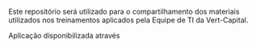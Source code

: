 Este repositório será utilizado para o compartilhamento dos materiais utilizados nos treinamentos aplicados pela Equipe de TI da Vert-Capital.

Aplicação disponibilizada através 
